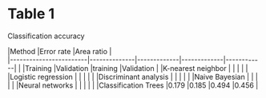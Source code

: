 # Table 1

Classification accuracy

|Method  	               |Error rate  	              |Area ratio                |  	          
|------------------------|--------------|-------------|-------------|------------|
|  	                     |Training  	  |Validation  	|training  	  |Validation  |
|K-nearest neighbor  	   |  	          |  	          |           	|            |
|Logistic regression     |            	|           	|           	|            |
|Discriminant analysis   |            	|            	|            	|            |
|Naive Bayesian  	       |            	|           	|           	|            |
|Neural networks         |            	|            	|            	|            |
|Classification Trees    |0.179    	    |0.185       	|0.494       	|0.456       |
